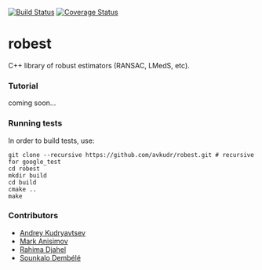 [![Build Status](https://travis-ci.org/avkudr/robest.svg?branch=master)](https://travis-ci.org/avkudr/robest)
[![Coverage Status](https://coveralls.io/repos/github/avkudr/robest/badge.svg?branch=master)](https://coveralls.io/github/avkudr/robest?branch=master)

# robest

C++ library of robust estimators (RANSAC, LMedS, etc).

### Tutorial

coming soon...

### Running tests

In order to build tests, use:
```
git clone --recursive https://github.com/avkudr/robest.git # recursive for google_test
cd robest
mkdir build
cd build
cmake ..
make
```
### Contributors
- [Andrey Kudryavtsev](https://avkudr.github.io/)
- [Mark Anisimov](https://github.com/qM4RCp)
- [Rahima Djahel](https://github.com/rahma24000)
- [Sounkalo Dembélé](https://www.femto-st.fr/fr/personnel-femto/sounkalodembele)
